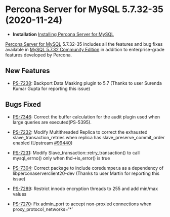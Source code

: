 # Percona Server for MySQL 5.7.32-35 (2020-11-24)

* **Installation** [Installing Percona Server for MySQL](https://www.percona.com/doc/percona-server/5.7/installation.html)

[Percona Server for MySQL](https://www.percona.com/software/mysql-database/percona-server) 5.7.32-35
includes all the features and bug fixes available in
[MySQL 5.7.32 Community Edition](https://dev.mysql.com/doc/relnotes/mysql/5.7/en/news-5-7-32.html)
in addition to enterprise-grade features developed by Percona.

## New Features

* [PS-7238](https://jira.percona.com/browse/PS-7238): Backport Data Masking plugin to 5.7 (Thanks to user Surenda Kumar Gupta for reporting this issue)

## Bugs Fixed

* [PS-7346](https://jira.percona.com/browse/PS-7346): Correct the buffer calculation for the audit plugin used when large queries are executed(PS-5395).

* [PS-7232](https://jira.percona.com/browse/PS-7232): Modify Multithreaded Replica to correct the exhausted slave_transaction_retries when replica has slave_preserve_commit_order enabled (Upstream [#99440](http://bugs.mysql.com/bug.php?id=99440))

* [PS-7231](https://jira.percona.com/browse/PS-7231): Modify Slave_transaction::retry_transaction() to call mysql_errno() only when thd->is_error() is true

* [PS-7304](https://jira.percona.com/browse/PS-7304): Correct package to include coredumper.a as a dependency of libperconaserverclient20-dev (Thanks to user Martin for reporting this issue)

* [PS-7289](https://jira.percona.com/browse/PS-7289): Restrict innodb encryption threads to 255 and add min/max values

* [PS-7270](https://jira.percona.com/browse/PS-7270): Fix admin_port to accept non-proxied connections when proxy_protocol_networks=’\*’
